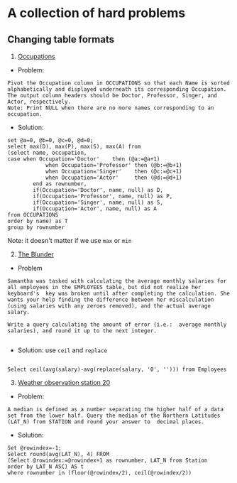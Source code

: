 # A collection of hard problems 

## Changing table formats

1. [Occupations](https://www.hackerrank.com/challenges/occupations/problem)

- Problem: 

```
Pivot the Occupation column in OCCUPATIONS so that each Name is sorted alphabetically and displayed underneath its corresponding Occupation. 
The output column headers should be Doctor, Professor, Singer, and Actor, respectively.
Note: Print NULL when there are no more names corresponding to an occupation.
```


- Solution: 

```
set @a=0, @b=0, @c=0, @d=0;
select max(D), max(P), max(S), max(A) from 
(select name, occupation, 
case when Occupation='Doctor'    then (@a:=@a+1)
            when Occupation='Professor' then (@b:=@b+1)
            when Occupation='Singer'    then (@c:=@c+1)
            when Occupation='Actor'     then (@d:=@d+1)     
        end as rownumber,
        if(Occupation='Doctor', name, null) as D,
        if(Occupation='Professor', name, null) as P,
        if(Occupation='Singer', name, null) as S,
        if(Occupation='Actor', name, null) as A
from OCCUPATIONS
order by name) as T
group by rownumber

```

Note: it doesn't matter if we use ```max``` or ```min``` 


2. [The Blunder](https://www.hackerrank.com/challenges/the-blunder/problem)

- Problem

```
Samantha was tasked with calculating the average monthly salaries for all employees in the EMPLOYEES table, but did not realize her keyboard's  key was broken until after completing the calculation. She wants your help finding the difference between her miscalculation (using salaries with any zeroes removed), and the actual average salary.

Write a query calculating the amount of error (i.e.:  average monthly salaries), and round it up to the next integer.


```

- Solution: use ```ceil``` and ```replace```

```

Select ceil(avg(salary)-avg(replace(salary, '0', ''))) from Employees 
```



3. [Weather observation station 20](https://www.hackerrank.com/challenges/weather-observation-station-20/problem?h_r=next-challenge&h_v=zen&h_r=next-challenge&h_v=zen&h_r=next-challenge&h_v=zen&h_r=next-challenge&h_v=zen)

- Problem: 
```
A median is defined as a number separating the higher half of a data set from the lower half. Query the median of the Northern Latitudes (LAT_N) from STATION and round your answer to  decimal places.
```

- Solution:
```
Set @rowindex=-1;
Select round(avg(LAT_N), 4) FROM 
(Select @rowindex:=@rowindex+1 as rownumber, LAT_N from Station
order by LAT_N ASC) AS t
where rownumber in (floor(@rowindex/2), ceil(@rowindex/2))




```















